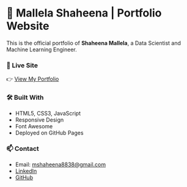 # 💼 Mallela Shaheena | Portfolio Website

This is the official portfolio of **Shaheena Mallela**, a Data Scientist and Machine Learning Engineer.

### 🔗 Live Site
👉 [View My Portfolio](https://mshaheena.github.io/portfolio-site/)

### 🛠️ Built With
- HTML5, CSS3, JavaScript
- Responsive Design
- Font Awesome
- Deployed on GitHub Pages

### 📫 Contact
- Email: mshaheena8838@gmail.com
- [LinkedIn](https://www.linkedin.com/in/mshaheena)
- [GitHub](https://github.com/mshaheena)
